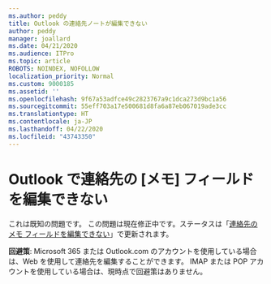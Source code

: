 ```yaml
---
ms.author: peddy
title: Outlook の連絡先ノートが編集できない
author: peddy
manager: joallard
ms.date: 04/21/2020
ms.audience: ITPro
ms.topic: article
ROBOTS: NOINDEX, NOFOLLOW
localization_priority: Normal
ms.custom: 9000185
ms.assetid: ''
ms.openlocfilehash: 9f67a53adfce49c2823767a9c1dca273d9bc1a56
ms.sourcegitcommit: 55eff703a17e500681d8fa6a87eb067019ade3cc
ms.translationtype: HT
ms.contentlocale: ja-JP
ms.lasthandoff: 04/22/2020
ms.locfileid: "43743350"
---
```

# <a name="cant-edit-the-notes-field-for-a-contact-in-outlook"></a>Outlook で連絡先の [メモ] フィールドを編集できない
これは既知の問題です。 この問題は現在修正中です。ステータスは「[連絡先のメモ フィールドを編集できない](https://support.office.com/article/fb8394ce-04ce-48b5-bae4-be46f77f10fe)」で更新されます。

**回避策**: Microsoft 365 または Outlook.com のアカウントを使用している場合は、Web を使用して連絡先を編集することができます。 IMAP または POP アカウントを使用している場合は、現時点で回避策はありません。